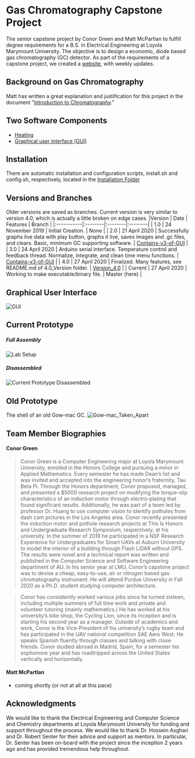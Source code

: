 # Gas Chromatography Capstone Project
The senior capstone project by Conor Green and Matt McPartlan to fulfill degree requirements for a B.S. in Electrical Engineering at Loyola Marymount University. The objective is to design a economic, diode based gas chromatography (GC) detector. As part of the requirements of a capstone project, we created a [website](https://gaschromatographycapstone.wordpress.com/), with weekly updates.

## Background on Gas Chromatography
Matt has written a great explanation and justification for this project in the document "[Introduction to Chromatography](https://github.com/cgreen18/Gas-Chromatography/blob/master/Documentation/Introduction%20to%20Chromatography.pdf)."

## Two Software Components 
* [Heating](https://github.com/cgreen18/Gas-Chromatography/tree/master/Heating)
* [Graphical user interface (GUI)](https://github.com/cgreen18/Gas-Chromatography/tree/master/GUI)

## Installation
There are automatic installation and configuration scripts, install.sh and config.sh, respectively, located in the [Installation Folder](https://github.com/cgreen18/Gas-Chromatography/tree/master/Installation)

## Versions and Branches
Older versions are saved as branches. Current version is very similar to version 4.0, which is actually a little broken on edge cases.
|Version     | Date | Features | Branch |
|:-----------|:--------|:--------|:--------|
| 1.0 | 24 November 2019 | Initial Creation. | None |
| 2.0 | 21 April 2020 | Successfully graphs live data with play button, graphs it live, saves images and .gc files, and clears. Basic, minimum GC supporting software. | [Contains-v3-of-GUI](https://github.com/cgreen18/Gas-Chromatography/tree/Contains-v3-of-GUI/GUI) |
| 3.0 | 24 April 2020 | Arduino serial interface. Temperature control and feedback thread. Normalize, integrate, and clean time menu functions. | [Contains-v3-of-GUI](https://github.com/cgreen18/Gas-Chromatography/tree/Contains-v3-of-GUI/GUI) |
| 4.0 | 27 April 2020 | Finalized. Many features, see README.md of 4.0_Version folder. | [Version_4.0](https://github.com/cgreen18/Gas-Chromatography/tree/Version_4.0/GUI) |
| Current | 27 April 2020 | Working to make executable/binary file. | Master (here) |

## Graphical User Interface
![GUI](https://github.com/cgreen18/Gas-Chromatography/blob/master/images/GC_Demo_Operation.png)

## Current Prototype
##### Full Assembly
![Lab Setup](https://github.com/cgreen18/Gas-Chromatography/blob/master/images/GC_Lab_Setup.jpg)

##### Disassembled
![Current Prototype Disassembled](https://github.com/cgreen18/Gas-Chromatography/blob/master/images/GC_Unfinished.jpg)

## Old Prototype
The shell of an old Gow-mac GC.
![Gow-mac_Taken_Apart](https://github.com/cgreen18/Gas-Chromatography/blob/master/images/Galmac.jpg)

## Team Member Biographies

#### Conor Green
> Conor Green is a Computer Engineering major at Loyola Marymount University, enrolled in the Honors College and pursuing a minor in Applied Mathematics. Every semester he has made Dean’s list and was invited and accepted into the engineering honor’s fraternity, Tau Beta Pi. Through the Honors department, Conor proposed, managed, and presented a $5000 research project on modifying the torque-slip characteristics of an induction motor through electro-plating that found significant results. Additionally, he was part of a team led by professor Dr. Huang to use computer vision to identify potholes from dash cam pictures in the Los Angeles area. Conor recently presented the induction motor and pothole research projects at This Is Honors and Undergraduate Research Symposium, respectively, at his university. In the summer of 2019 he participated in a NSF Research Experience for Undergraduates for Smart UAVs at Auburn University to model the interior of a building through Flash LiDAR without GPS. The results were novel and a technical report was written and published in the Computer Science and Software Engineering department of AU. In his senior year at LMU, Conor’s capstone project was to devise a cheap, easy-to-use, air or nitrogen based gas chromatography instrument. He will attend Purdue University in Fall 2020 as a Ph.D. student studying computer architecture.

> Conor has consistently worked various jobs since he turned sixteen, including multiple summers of full time work and private and volunteer tutoring (mainly mathematics.) He has worked at his university’s bike shop, the Cycling Lion, since its inception and is starting his second year as a manager. Outside of academics and work, Conor is the Vice-President of his university’s rugby team and has participated in the UAV national competition SAE Aero West. He speaks Spanish fluently through classes and talking with close friends. Conor studied abroad in Madrid, Spain, for a semester his sophomore year and has roadtripped across the United States vertically and horizontally.


#### Matt McPartlan
* coming shortly (or not at all at this pace)

## Acknowledgments
We would like to thank the Electrical Engineering and Computer Science and Chemistry departments at Loyola Marymount University for funding and support throughout the process. We would like to thank Dr. Hossein Asghari and Dr. Robert Senter for their advice and support as mentors. In particular, Dr. Senter has been on-board with the project since the inception 2 years ago and has provided tremendous help throughout.


